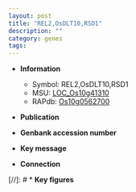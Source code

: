 ```yaml
---
layout: post
title: "REL2,OsDLT10,RSD1"
description: ""
category: genes
tags: 
---
```


* **Information**  
    + Symbol: REL2,OsDLT10,RSD1  
    + MSU: [LOC_Os10g41310](http://rice.uga.edu/cgi-bin/ORF_infopage.cgi?orf=LOC_Os10g41310)  
    + RAPdb: [Os10g0562700](http://rapdb.dna.affrc.go.jp/viewer/gbrowse_details/irgsp1?name=Os10g0562700)  

* **Publication**  

* **Genbank accession number**  

* **Key message**  

* **Connection**  

[//]: # * **Key figures**  


